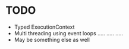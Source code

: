 # TODO

* Typed ExecutionContext
* Multi threading using event loops
.....
.....
.....
* May be something else as well



